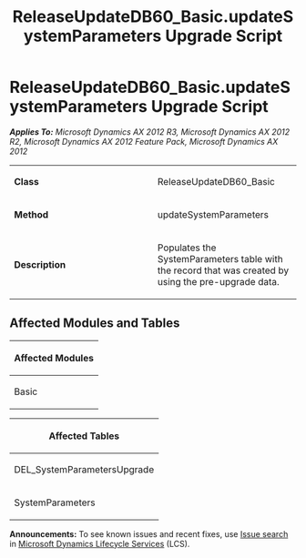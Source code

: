 ﻿---
title: ReleaseUpdateDB60_Basic.updateSystemParameters Upgrade Script
TOCTitle: ReleaseUpdateDB60_Basic.updateSystemParameters Upgrade Script
ms:assetid: 3082d486-590b-fa2a-5662-0a3d849b2a56
ms:mtpsurl: https://msdn.microsoft.com/en-us/library/JJ736065(v=AX.60)
ms:contentKeyID: 49707479
ms.date: 05/18/2015
mtps_version: v=AX.60
---

# ReleaseUpdateDB60\_Basic.updateSystemParameters Upgrade Script 


_**Applies To:** Microsoft Dynamics AX 2012 R3, Microsoft Dynamics AX 2012 R2, Microsoft Dynamics AX 2012 Feature Pack, Microsoft Dynamics AX 2012_

<table>
<colgroup>
<col style="width: 50%" />
<col style="width: 50%" />
</colgroup>
<tbody>
<tr class="odd">
<td><p><strong>Class</strong></p></td>
<td><p>ReleaseUpdateDB60_Basic</p></td>
</tr>
<tr class="even">
<td><p><strong>Method</strong></p></td>
<td><p>updateSystemParameters</p></td>
</tr>
<tr class="odd">
<td><p><strong>Description</strong></p></td>
<td><p>Populates the SystemParameters table with the record that was created by using the pre-upgrade data.</p></td>
</tr>
</tbody>
</table>


## Affected Modules and Tables

<table>
<colgroup>
<col style="width: 100%" />
</colgroup>
<thead>
<tr class="header">
<th><p>Affected Modules</p></th>
</tr>
</thead>
<tbody>
<tr class="odd">
<td><p>Basic</p></td>
</tr>
</tbody>
</table>


<table>
<colgroup>
<col style="width: 100%" />
</colgroup>
<thead>
<tr class="header">
<th><p>Affected Tables</p></th>
</tr>
</thead>
<tbody>
<tr class="odd">
<td><p>DEL_SystemParametersUpgrade</p></td>
</tr>
<tr class="even">
<td><p>SystemParameters</p></td>
</tr>
</tbody>
</table>

  
**Announcements:** To see known issues and recent fixes, use [Issue search](http://go.microsoft.com/fwlink/?linkid=389258) in [Microsoft Dynamics Lifecycle Services](http://go.microsoft.com/fwlink/?linkid=306505) (LCS).

